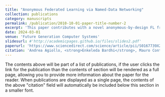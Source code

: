 ```yaml
---
title: "Anonymous Federated Learning via Named-Data Networking"
collection: publications
category: manuscripts
permalink: /publication/2010-10-01-paper-title-number-2
excerpt: 'This paper contributes with a novel anonymous-by-design FL framework with a customised communication protocol leveraging NDN. The proposed communication scheme encompasses an ad-hoc FL-oriented naming convention and anonymity-driven forwarding and enrollment procedures.'
date: 2024-03-01
venue: 'Future Generation Computer Systems'
slidesurl: #'http://academicpages.github.io/files/slides2.pdf'
paperurl: 'https://www.sciencedirect.com/science/article/pii/S0167739X23004144'
citation: 'Andrea Agiollo, <strong>Enkeleda Bardhi</strong>, Mauro Conti, Nicolò Dal Fabbro, Riccardo Lazzeretti (2024). &quot;Anonymous Federated Learning via Named-Data Networking.&quot; <i>Future Gener. Comput. Syst. 152: 288-303 (2024)</i>'
---
```


The contents above will be part of a list of publications, if the user clicks the link for the publication than the contents of section will be rendered as a full page, allowing you to provide more information about the paper for the reader. When publications are displayed as a single page, the contents of the above "citation" field will automatically be included below this section in a smaller font.
